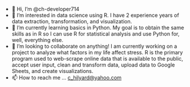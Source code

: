 - 👋 Hi, I’m @ch-developer714
- 👀 I’m interested in data science using R. I have 2 experience years of data extraction, transformation, and visualization. 
- 🌱 I’m currently learning basics in Python. My goal is to obtain the same skills as in R so I can use R for statistical analysis and use Python for, well, everything else.
- 💞️ I’m looking to collaborate on anything! I am currently working on a project to analyze what factors in my life affect stress. R is the primary program used to web-scrape online data that is available to the public, accept user input, clean and transform data, upload data to Google Sheets, and create visualizations. 
- 📫 How to reach me ... c_hilyard@yahoo.com

<!---
ch-developer714/ch-developer714 is a ✨ special ✨ repository because its `README.md` (this file) appears on your GitHub profile.
You can click the Preview link to take a look at your changes.
--->
